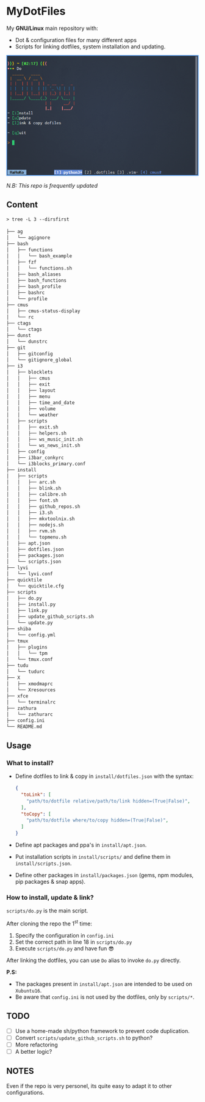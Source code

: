 MyDotFiles
==========

My **GNU/Linux** main repository with:

- Dot & configuration files for many different apps
- Scripts for linking dotfiles, system installation and updating.

![My terminal](.img/term.jpg "My terminal with tmux")

*N.B: This repo is frequently updated*

Content
-------

```
> tree -L 3 --dirsfirst

├── ag
│   └── agignore
├── bash
│   ├── functions
│   │   └── bash_example
│   ├── fzf
│   │   └── functions.sh
│   ├── bash_aliases
│   ├── bash_functions
│   ├── bash_profile
│   ├── bashrc
│   └── profile
├── cmus
│   ├── cmus-status-display
│   └── rc
├── ctags
│   └── ctags
├── dunst
│   └── dunstrc
├── git
│   ├── gitconfig
│   └── gitignore_global
├── i3
│   ├── blocklets
│   │   ├── cmus
│   │   ├── exit
│   │   ├── layout
│   │   ├── menu
│   │   ├── time_and_date
│   │   ├── volume
│   │   └── weather
│   ├── scripts
│   │   ├── exit.sh
│   │   ├── helpers.sh
│   │   ├── ws_music_init.sh
│   │   └── ws_news_init.sh
│   ├── config
│   ├── i3bar_conkyrc
│   └── i3blocks_primary.conf
├── install
│   ├── scripts
│   │   ├── arc.sh
│   │   ├── blink.sh
│   │   ├── calibre.sh
│   │   ├── font.sh
│   │   ├── github_repos.sh
│   │   ├── i3.sh
│   │   ├── mkvtoolnix.sh
│   │   ├── nodejs.sh
│   │   ├── rvm.sh
│   │   └── topmenu.sh
│   ├── apt.json
│   ├── dotfiles.json
│   ├── packages.json
│   └── scripts.json
├── lyvi
│   └── lyvi.conf
├── quicktile
│   └── quicktile.cfg
├── scripts
│   ├── do.py
│   ├── install.py
│   ├── link.py
│   ├── update_github_scripts.sh
│   └── update.py
├── shiba
│   └── config.yml
├── tmux
│   ├── plugins
│   │   └── tpm
│   └── tmux.conf
├── tudu
│   └── tudurc
├── X
│   ├── xmodmaprc
│   └── Xresources
├── xfce
│   └── terminalrc
├── zathura
│   └── zathurarc
├── config.ini
└── README.md
```

Usage
-----

### What to install?

- Define dotfiles to link & copy in `install/dotfiles.json` with the syntax:

  ```json
  {
    "toLink": [
      "path/to/dotfile relative/path/to/link hidden=(True|False)",
    ],
    "toCopy": [
      "path/to/dotfile where/to/copy hidden=(True|False)",
    ]
  }
  ```

- Define apt packages and ppa's in `install/apt.json`.

- Put installation scripts in `install/scripts/` and define them in `install/scripts.json`.

- Define other packages in `install/packages.json` (gems, npm modules, pip packages & snap apps).

### How to install, update & link?

`scripts/do.py` is the main script.  

After cloning the repo the 1<sup>st</sup> time:

1. Specify the configuration in `config.ini`
2. Set the correct path in line 18 in `scripts/do.py`
4. Execute `scripts/do.py` and have fun :sunglasses:

After linking the dotfiles, you can use `Do` alias to invoke `do.py` directly.

**P.S:**

- The packages present in `install/apt.json` are intended to be used on `Xubuntu16`.
- Be aware that `config.ini` is not used by the dotfiles, only by `scripts/*`.

TODO
----

- [ ] Use a home-made sh/python framework to prevent code duplication.
- [ ] Convert `scripts/update_github_scripts.sh` to python?
- [ ] More refactoring
- [ ] A better logic?

NOTES
-----

Even if the repo is very personel, its quite easy to adapt it to other configurations.
